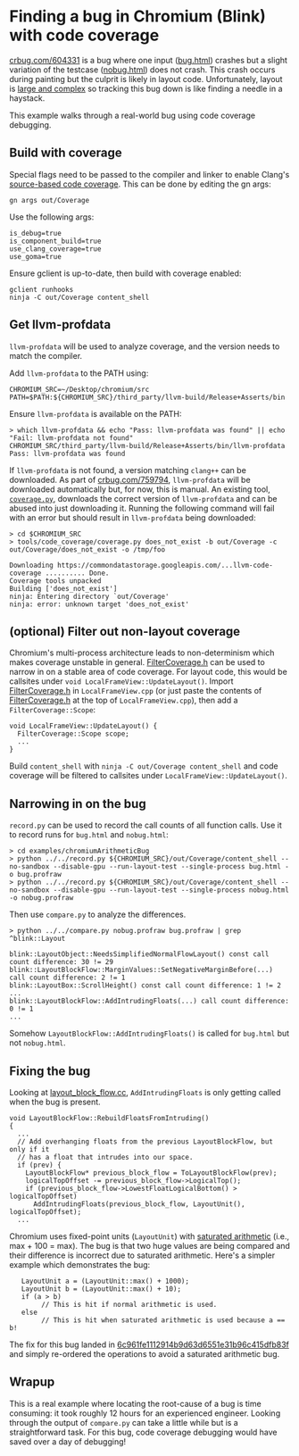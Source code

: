 Finding a bug in Chromium (Blink) with code coverage
=========

[crbug.com/604331](https://crbug.com/604331) is a bug where one input ([bug.html](bug.html)) crashes but a slight variation of the testcase ([nobug.html](nobug.html)) does not crash. This crash occurs during painting but the culprit is likely in layout code. Unfortunately, layout is [large and complex](https://cs.chromium.org/chromium/src/third_party/blink/renderer/core/layout/) so tracking this bug down is like finding a needle in a haystack.

This example walks through a real-world bug using code coverage debugging.

## Build with coverage
Special flags need to be passed to the compiler and linker to enable Clang's [source-based code coverage](https://clang.llvm.org/docs/SourceBasedCodeCoverage.html). This can be done by editing the gn args:

```
gn args out/Coverage
```

Use the following args:
```
is_debug=true
is_component_build=true
use_clang_coverage=true
use_goma=true
```

Ensure gclient is up-to-date, then build with coverage enabled:
```
gclient runhooks
ninja -C out/Coverage content_shell
```

## Get llvm-profdata
`llvm-profdata` will be used to analyze coverage, and the version needs to match the compiler.

Add `llvm-profdata` to the PATH using:
```
CHROMIUM_SRC=~/Desktop/chromium/src
PATH=$PATH:${CHROMIUM_SRC}/third_party/llvm-build/Release+Asserts/bin
```

Ensure `llvm-profdata` is available on the PATH:
```
> which llvm-profdata && echo "Pass: llvm-profdata was found" || echo "Fail: llvm-profdata not found"
CHROMIUM_SRC/third_party/llvm-build/Release+Asserts/bin/llvm-profdata
Pass: llvm-profdata was found
```

If `llvm-profdata` is not found, a version matching `clang++` can be downloaded. As part of [crbug.com/759794](https://crbug.com/759794), `llvm-profdata` will be downloaded automatically but, for now, this is manual.
An existing tool, [`coverage.py`](https://cs.chromium.org/chromium/src/tools/code_coverage/coverage.py), downloads the correct version of `llvm-profdata` and can be abused into just downloading it. Running the following command will fail with an error but should result in `llvm-profdata` being downloaded:
```
> cd $CHROMIUM_SRC
> tools/code_coverage/coverage.py does_not_exist -b out/Coverage -c out/Coverage/does_not_exist -o /tmp/foo

Downloading https://commondatastorage.googleapis.com/...llvm-code-coverage .......... Done.
Coverage tools unpacked
Building ['does_not_exist']
ninja: Entering directory `out/Coverage'
ninja: error: unknown target 'does_not_exist'
```

## (optional) Filter out non-layout coverage

Chromium's multi-process architecture leads to non-determinism which makes coverage unstable in general. [FilterCoverage.h](../../FilterCoverage.h) can be used to narrow in on a stable area of code coverage. For layout code, this would be callsites under `void LocalFrameView::UpdateLayout()`. Import [FilterCoverage.h](../../FilterCoverage.h) in `LocalFrameView.cpp` (or just paste the contents of [FilterCoverage.h](../../FilterCoverage.h) at the top of `LocalFrameView.cpp`), then add a `FilterCoverage::Scope`:
```
void LocalFrameView::UpdateLayout() {
  FilterCoverage::Scope scope;
  ...
}
```
Build `content_shell` with `ninja -C out/Coverage content_shell` and code coverage will be filtered to callsites under `LocalFrameView::UpdateLayout()`.

## Narrowing in on the bug
`record.py` can be used to record the call counts of all function calls. Use it to record runs for `bug.html` and `nobug.html`:
```
> cd examples/chromiumArithmeticBug
> python ../../record.py ${CHROMIUM_SRC}/out/Coverage/content_shell --no-sandbox --disable-gpu --run-layout-test --single-process bug.html -o bug.profraw
> python ../../record.py ${CHROMIUM_SRC}/out/Coverage/content_shell --no-sandbox --disable-gpu --run-layout-test --single-process nobug.html -o nobug.profraw
```

Then use `compare.py` to analyze the differences.
```
> python ../../compare.py nobug.profraw bug.profraw | grep ^blink::Layout

blink::LayoutObject::NeedsSimplifiedNormalFlowLayout() const call count difference: 30 != 29
blink::LayoutBlockFlow::MarginValues::SetNegativeMarginBefore(...) call count difference: 2 != 1
blink::LayoutBox::ScrollHeight() const call count difference: 1 != 2
...
blink::LayoutBlockFlow::AddIntrudingFloats(...) call count difference: 0 != 1
...
```

Somehow `LayoutBlockFlow::AddIntrudingFloats()` is called for `bug.html` but not `nobug.html`.

## Fixing the bug
Looking at [layout_block_flow.cc](https://cs.chromium.org/chromium/src/third_party/blink/renderer/core/layout/layout_block_flow.cc), `AddIntrudingFloats` is only getting called when the bug is present.

```
void LayoutBlockFlow::RebuildFloatsFromIntruding()
{
  ...
  // Add overhanging floats from the previous LayoutBlockFlow, but only if it
  // has a float that intrudes into our space.
  if (prev) {
    LayoutBlockFlow* previous_block_flow = ToLayoutBlockFlow(prev);
    logicalTopOffset -= previous_block_flow->LogicalTop();
    if (previous_block_flow->LowestFloatLogicalBottom() > logicalTopOffset)
      AddIntrudingFloats(previous_block_flow, LayoutUnit(), logicalTopOffset);
  ...
```

Chromium uses fixed-point units (`LayoutUnit`) with [saturated arithmetic](https://en.wikipedia.org/wiki/Saturation_arithmetic) (i.e., max + 100 = max). The bug is that two huge values are being compared and their difference is incorrect due to saturated arithmetic. Here's a simpler example which demonstrates the bug:
```
   LayoutUnit a = (LayoutUnit::max() + 1000);
   LayoutUnit b = (LayoutUnit::max() + 10);
   if (a > b)
        // This is hit if normal arithmetic is used.
   else
        // This is hit when saturated arithmetic is used because a == b!
```

The fix for this bug landed in [6c961fe1112914b9d63d6551e31b96c415dfb83f](https://crrev.com/6c961fe1112914b9d63d6551e31b96c415dfb83f) and simply re-ordered the operations to avoid a saturated arithmetic bug.

## Wrapup
This is a real example where locating the root-cause of a bug is time consuming: it took roughly 12 hours for an experienced engineer. Looking through the output of `compare.py` can take a little while but is a straightforward task. For this bug, code coverage debugging would have saved over a day of debugging!
